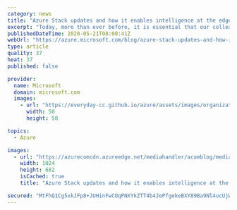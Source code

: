 ```yaml
---
category: news
title: "Azure Stack updates and how it enables intelligence at the edge"
excerpt: "Today, more than ever before, it is essential that our colleagues, customers, and partners be able to react quickly and confidently to rapidly changing circumstances. The ability to ingest, analyze, and act on incoming information requires that an organization have a robust, scalable technology infrastructure.\r\n\r\nSuch"
publishedDateTime: 2020-05-21T08:00:41Z
webUrl: "https://azure.microsoft.com/blog/azure-stack-updates-and-how-it-enables-intelligence-at-the-edge/"
type: article
quality: 37
heat: 37
published: false

provider:
  name: Microsoft
  domain: microsoft.com
  images:
    - url: "https://everyday-cc.github.io/azure/assets/images/organizations/microsoft.com-50x50.jpg"
      width: 50
      height: 50

topics:
  - Azure

images:
  - url: "https://azurecomcdn.azureedge.net/mediahandler/acomblog/media/Default/blog/0fa63546-03cb-46c8-927a-e3b226a1a7c5.jpg"
    width: 1024
    height: 682
    isCached: true
    title: "Azure Stack updates and how it enables intelligence at the edge"

secured: "MtFhQ1Cg5xkJFp8+JUHinFwCOqPNXYkZTT4b4JePfgekeBXY89Ba9Nl4ucUjWA8Sz07fdlcHnJaLRLKCsQpUM6chJdnYUkozbbRgAgIhX9Sb5B5axnNXN/bjrj/lsqGUTFO7+U0G2LNpdIHd26QskVHZKLz13tN9tJg1M5uPGZ/qLBSBK1jOYIoZJoK+o5u5DOMscdhdExJMsGZJYG7ghnffrPkjN+aiIJu0VmEvUTPxbJjSFzYPRGBfMrIbNnChPmcn+e3zjoRBbZ/ixcNaFilJbH/D+9K1mLnXohmiSxSkJ3b2fBpfFHFcXelez6xLrKb4WUxFa5vZEIcPk8xn7Q==;yHNKFIS+7rd0e7jQBILGnQ=="
---
```


